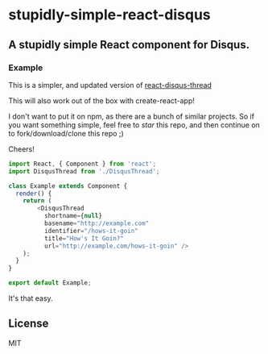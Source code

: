 # stupidly-simple-react-disqus

## A stupidly simple React component for Disqus.

### Example

This is a simpler, and updated version of [react-disqus-thread](https://github.com/mzabriskie/react-disqus-thread)

This will also work out of the box with create-react-app!

I don't want to put it on npm, as there are a bunch of similar projects. So if you want something simple, feel free to *star* this repo, and then continue on to fork/download/clone this repo ;)

Cheers!

```js
import React, { Component } from 'react';
import DisqusThread from './DisqusThread';

class Example extends Component {
  render() {
    return (
        <DisqusThread
          shortname={null}
          basename="http://example.com"
          identifier="/hows-it-goin"
          title="How's It Goin?"
          url="http://example.com/hows-it-goin" />
    );
  }
}

export default Example;
```

It's that easy.

## License

MIT
